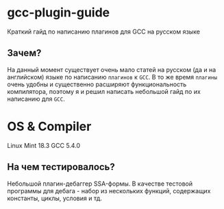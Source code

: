 # gcc-plugin-guide
Краткий гайд по написанию плагинов для GCC на русском языке

## Зачем?
На данный момент существует очень мало статей на русском (да и на английском) языке по написанию `плагинов` к `GCC`. В то же время `плагины` очень удобны и существенно расширяют функциональность компилятора, поэтому я и решил написать небольшой гайд по их написанию для `GCC`.

# OS & Compiler
Linux Mint 18.3
GCC 5.4.0

## На чем тестировалось?
Небольшой плагин-дебаггер SSA-формы. В качестве тестовой программы для дебага - набор из нескольких функций, содержащих константы, циклы, условия и тд.
